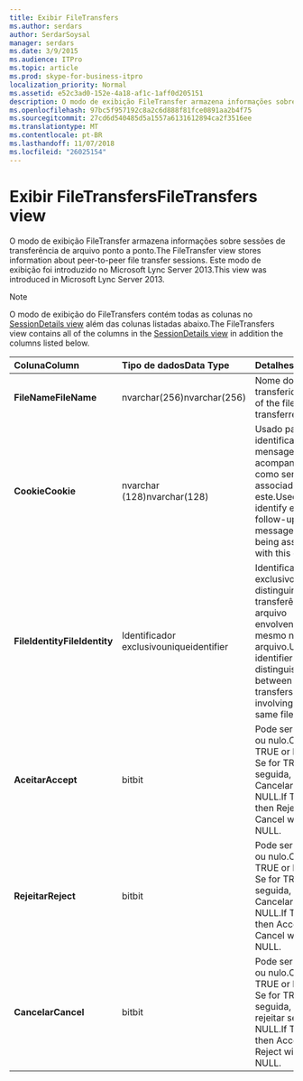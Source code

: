 ```yaml
---
title: Exibir FileTransfers
ms.author: serdars
author: SerdarSoysal
manager: serdars
ms.date: 3/9/2015
ms.audience: ITPro
ms.topic: article
ms.prod: skype-for-business-itpro
localization_priority: Normal
ms.assetid: e52c3ad0-152e-4a18-af1c-1aff0d205151
description: O modo de exibição FileTransfer armazena informações sobre sessões de transferência de arquivo ponto a ponto. Este modo de exibição foi introduzido no Microsoft Lync Server 2013.
ms.openlocfilehash: 97bc5f957192c8a2c6d888f81fce0891aa2b4f75
ms.sourcegitcommit: 27cd6d540485d5a1557a6131612894ca2f3516ee
ms.translationtype: MT
ms.contentlocale: pt-BR
ms.lasthandoff: 11/07/2018
ms.locfileid: "26025154"
---
```

# <a name="filetransfers-view"></a><span data-ttu-id="5d19e-104">Exibir FileTransfers</span><span class="sxs-lookup"><span data-stu-id="5d19e-104">FileTransfers view</span></span>
 
<span data-ttu-id="5d19e-105">O modo de exibição FileTransfer armazena informações sobre sessões de transferência de arquivo ponto a ponto.</span><span class="sxs-lookup"><span data-stu-id="5d19e-105">The FileTransfer view stores information about peer-to-peer file transfer sessions.</span></span> <span data-ttu-id="5d19e-106">Este modo de exibição foi introduzido no Microsoft Lync Server 2013.</span><span class="sxs-lookup"><span data-stu-id="5d19e-106">This view was introduced in Microsoft Lync Server 2013.</span></span>
  
> [!NOTE]
> <span data-ttu-id="5d19e-107">O modo de exibição do FileTransfers contém todas as colunas no [SessionDetails view](sessiondetails-0.md) além das colunas listadas abaixo.</span><span class="sxs-lookup"><span data-stu-id="5d19e-107">The FileTransfers view contains all of the columns in the [SessionDetails view](sessiondetails-0.md) in addition the columns listed below.</span></span>
  
|<span data-ttu-id="5d19e-108">**Coluna**</span><span class="sxs-lookup"><span data-stu-id="5d19e-108">**Column**</span></span>|<span data-ttu-id="5d19e-109">**Tipo de dados**</span><span class="sxs-lookup"><span data-stu-id="5d19e-109">**Data Type**</span></span>|<span data-ttu-id="5d19e-110">**Detalhes**</span><span class="sxs-lookup"><span data-stu-id="5d19e-110">**Details**</span></span>|
|:-----|:-----|:-----|
|<span data-ttu-id="5d19e-111">**FileName**</span><span class="sxs-lookup"><span data-stu-id="5d19e-111">**FileName**</span></span> <br/> |<span data-ttu-id="5d19e-112">nvarchar(256)</span><span class="sxs-lookup"><span data-stu-id="5d19e-112">nvarchar(256)</span></span>  <br/> |<span data-ttu-id="5d19e-113">Nome do arquivo transferido.</span><span class="sxs-lookup"><span data-stu-id="5d19e-113">Name of the file transferred.</span></span>  <br/> |
|<span data-ttu-id="5d19e-114">**Cookie**</span><span class="sxs-lookup"><span data-stu-id="5d19e-114">**Cookie**</span></span> <br/> |<span data-ttu-id="5d19e-115">nvarchar (128)</span><span class="sxs-lookup"><span data-stu-id="5d19e-115">nvarchar(128)</span></span>  <br/> |<span data-ttu-id="5d19e-116">Usado para identificar cada mensagem de acompanhamento como sendo associado a este.</span><span class="sxs-lookup"><span data-stu-id="5d19e-116">Used to identify every follow-up message as being associated with this one.</span></span>  <br/> |
|<span data-ttu-id="5d19e-117">**FileIdentity**</span><span class="sxs-lookup"><span data-stu-id="5d19e-117">**FileIdentity**</span></span> <br/> |<span data-ttu-id="5d19e-118">Identificador exclusivo</span><span class="sxs-lookup"><span data-stu-id="5d19e-118">uniqueidentifier</span></span>  <br/> |<span data-ttu-id="5d19e-119">Identificador exclusivo para distinguir entre transferências de arquivo envolvendo o mesmo nome de arquivo.</span><span class="sxs-lookup"><span data-stu-id="5d19e-119">Unique identifier to distinguish between file transfers involving the same file name.</span></span>  <br/> |
|<span data-ttu-id="5d19e-120">**Aceitar**</span><span class="sxs-lookup"><span data-stu-id="5d19e-120">**Accept**</span></span> <br/> |<span data-ttu-id="5d19e-121">bit</span><span class="sxs-lookup"><span data-stu-id="5d19e-121">bit</span></span>  <br/> |<span data-ttu-id="5d19e-122">Pode ser TRUE ou nulo.</span><span class="sxs-lookup"><span data-stu-id="5d19e-122">Can be TRUE or NULL.</span></span> <span data-ttu-id="5d19e-123">Se for TRUE, em seguida, rejeitar e Cancelar será NULL.</span><span class="sxs-lookup"><span data-stu-id="5d19e-123">If TRUE, then Reject and Cancel will be NULL.</span></span>  <br/> |
|<span data-ttu-id="5d19e-124">**Rejeitar**</span><span class="sxs-lookup"><span data-stu-id="5d19e-124">**Reject**</span></span> <br/> |<span data-ttu-id="5d19e-125">bit</span><span class="sxs-lookup"><span data-stu-id="5d19e-125">bit</span></span>  <br/> |<span data-ttu-id="5d19e-126">Pode ser TRUE ou nulo.</span><span class="sxs-lookup"><span data-stu-id="5d19e-126">Can be TRUE or NULL.</span></span> <span data-ttu-id="5d19e-127">Se for TRUE, em seguida, aceitar e Cancelar será NULL.</span><span class="sxs-lookup"><span data-stu-id="5d19e-127">If TRUE, then Accept and Cancel will be NULL.</span></span>  <br/> |
|<span data-ttu-id="5d19e-128">**Cancelar**</span><span class="sxs-lookup"><span data-stu-id="5d19e-128">**Cancel**</span></span> <br/> |<span data-ttu-id="5d19e-129">bit</span><span class="sxs-lookup"><span data-stu-id="5d19e-129">bit</span></span>  <br/> |<span data-ttu-id="5d19e-130">Pode ser TRUE ou nulo.</span><span class="sxs-lookup"><span data-stu-id="5d19e-130">Can be TRUE or NULL.</span></span> <span data-ttu-id="5d19e-131">Se for TRUE, em seguida, aceitar e rejeitar será NULL.</span><span class="sxs-lookup"><span data-stu-id="5d19e-131">If TRUE, then Accept and Reject will be NULL.</span></span>  <br/> |
   

